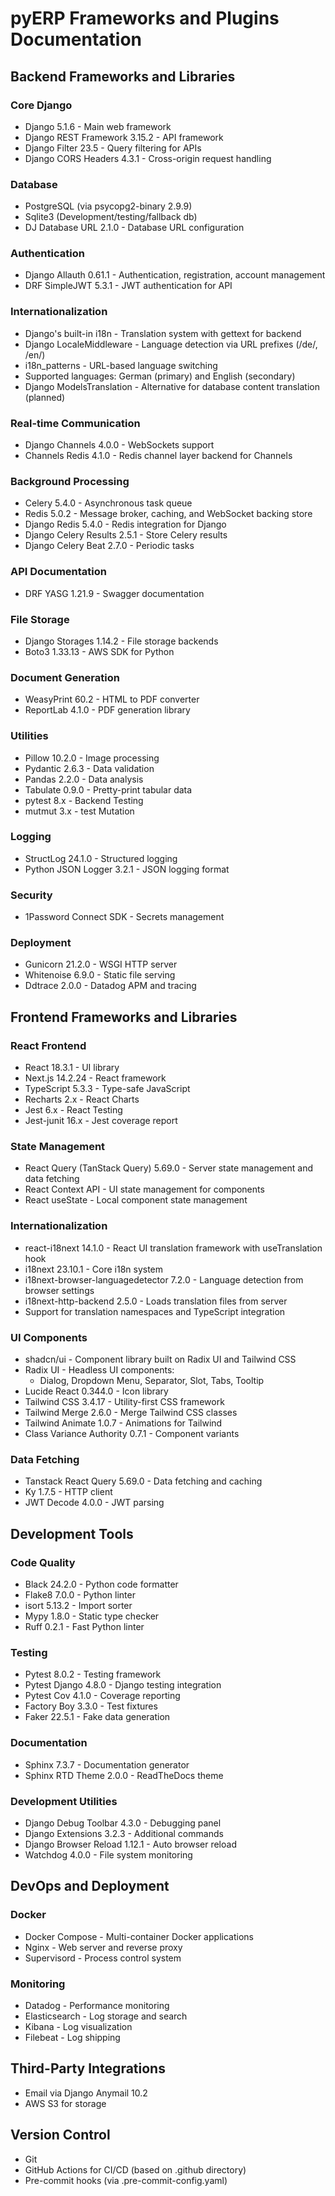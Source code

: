 # pyERP Frameworks and Plugins Documentation

## Backend Frameworks and Libraries

### Core Django
- Django 5.1.6 - Main web framework
- Django REST Framework 3.15.2 - API framework
- Django Filter 23.5 - Query filtering for APIs
- Django CORS Headers 4.3.1 - Cross-origin request handling

### Database
- PostgreSQL (via psycopg2-binary 2.9.9)
- Sqlite3 (Development/testing/fallback db)
- DJ Database URL 2.1.0 - Database URL configuration

### Authentication
- Django Allauth 0.61.1 - Authentication, registration, account management
- DRF SimpleJWT 5.3.1 - JWT authentication for API

### Internationalization
- Django's built-in i18n - Translation system with gettext for backend
- Django LocaleMiddleware - Language detection via URL prefixes (/de/, /en/)
- i18n_patterns - URL-based language switching
- Supported languages: German (primary) and English (secondary)
- Django ModelsTranslation - Alternative for database content translation (planned)

### Real-time Communication
- Django Channels 4.0.0 - WebSockets support
- Channels Redis 4.1.0 - Redis channel layer backend for Channels

### Background Processing
- Celery 5.4.0 - Asynchronous task queue
- Redis 5.0.2 - Message broker, caching, and WebSocket backing store
- Django Redis 5.4.0 - Redis integration for Django
- Django Celery Results 2.5.1 - Store Celery results
- Django Celery Beat 2.7.0 - Periodic tasks

### API Documentation
- DRF YASG 1.21.9 - Swagger documentation

### File Storage
- Django Storages 1.14.2 - File storage backends
- Boto3 1.33.13 - AWS SDK for Python

### Document Generation
- WeasyPrint 60.2 - HTML to PDF converter
- ReportLab 4.1.0 - PDF generation library

### Utilities
- Pillow 10.2.0 - Image processing
- Pydantic 2.6.3 - Data validation
- Pandas 2.2.0 - Data analysis
- Tabulate 0.9.0 - Pretty-print tabular data
- pytest 8.x - Backend Testing
- mutmut 3.x - test Mutation

### Logging
- StructLog 24.1.0 - Structured logging
- Python JSON Logger 3.2.1 - JSON logging format

### Security
- 1Password Connect SDK - Secrets management

### Deployment
- Gunicorn 21.2.0 - WSGI HTTP server
- Whitenoise 6.9.0 - Static file serving
- Ddtrace 2.0.0 - Datadog APM and tracing

## Frontend Frameworks and Libraries

### React Frontend
- React 18.3.1 - UI library
- Next.js 14.2.24 - React framework
- TypeScript 5.3.3 - Type-safe JavaScript
- Recharts 2.x - React Charts
- Jest 6.x - React Testing
- Jest-junit 16.x - Jest coverage report

### State Management
- React Query (TanStack Query) 5.69.0 - Server state management and data fetching
- React Context API - UI state management for components
- React useState - Local component state management

### Internationalization
- react-i18next 14.1.0 - React UI translation framework with useTranslation hook
- i18next 23.10.1 - Core i18n system
- i18next-browser-languagedetector 7.2.0 - Language detection from browser settings
- i18next-http-backend 2.5.0 - Loads translation files from server
- Support for translation namespaces and TypeScript integration

### UI Components
- shadcn/ui - Component library built on Radix UI and Tailwind CSS
- Radix UI - Headless UI components:
  - Dialog, Dropdown Menu, Separator, Slot, Tabs, Tooltip
- Lucide React 0.344.0 - Icon library
- Tailwind CSS 3.4.17 - Utility-first CSS framework
- Tailwind Merge 2.6.0 - Merge Tailwind CSS classes
- Tailwind Animate 1.0.7 - Animations for Tailwind
- Class Variance Authority 0.7.1 - Component variants

### Data Fetching
- Tanstack React Query 5.69.0 - Data fetching and caching
- Ky 1.7.5 - HTTP client
- JWT Decode 4.0.0 - JWT parsing

## Development Tools

### Code Quality
- Black 24.2.0 - Python code formatter
- Flake8 7.0.0 - Python linter
- isort 5.13.2 - Import sorter
- Mypy 1.8.0 - Static type checker
- Ruff 0.2.1 - Fast Python linter

### Testing
- Pytest 8.0.2 - Testing framework
- Pytest Django 4.8.0 - Django testing integration
- Pytest Cov 4.1.0 - Coverage reporting
- Factory Boy 3.3.0 - Test fixtures
- Faker 22.5.1 - Fake data generation

### Documentation
- Sphinx 7.3.7 - Documentation generator
- Sphinx RTD Theme 2.0.0 - ReadTheDocs theme

### Development Utilities
- Django Debug Toolbar 4.3.0 - Debugging panel
- Django Extensions 3.2.3 - Additional commands
- Django Browser Reload 1.12.1 - Auto browser reload
- Watchdog 4.0.0 - File system monitoring

## DevOps and Deployment

### Docker
- Docker Compose - Multi-container Docker applications
- Nginx - Web server and reverse proxy
- Supervisord - Process control system

### Monitoring
- Datadog - Performance monitoring
- Elasticsearch - Log storage and search
- Kibana - Log visualization
- Filebeat - Log shipping

## Third-Party Integrations
- Email via Django Anymail 10.2
- AWS S3 for storage

## Version Control
- Git
- GitHub Actions for CI/CD (based on .github directory)
- Pre-commit hooks (via .pre-commit-config.yaml) 